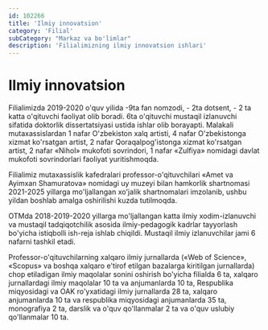 ```yaml
---
id: 102266
title: 'Ilmiy innovatsion'
category: 'Filial'
subCategory: "Markaz va bo'limlar"
description: 'Filialimizning ilmiy innovatsion ishlari'
---
```


# Ilmiy innovatsion

Filialimizda 2019-2020 o'quv yilida -9ta fan nomzodi, - 2ta dotsent, - 2 ta katta o'qituvchi faoliyat olib boradi. 6ta o'qituvchi mustaqil izlanuvchi sifatida doktorlik dissertatsiyasi ustida ishlar olib borayapti. Malakali mutaxassislardan 1 nafar O'zbekiston xalq artisti, 4 nafar O'zbekistonga xizmat ko'rsatgan artist, 2 nafar Qoraqalpog'istonga xizmat ko'rsatgan artist, 2 nafar «Nihol» mukofoti sovrindori, 1 nafar «Zulfiya» nomidagi davlat mukofoti sovrindorlari faoliyat yuritishmoqda.

Filialimiz mutaxassislik kafedralari professor-o'qituvchilari «Amet va Ayimxan Shamuratova» nomidagi uy muzeyi bilan hamkorlik shartnomasi 2021-2025 yillarga mo'ljallangan xo'jalik shartnomalari imzolanib, ushbu yildan boshlab amalga oshirilishi kuzda tutilmoqda.

OTMda 2018-2019-2020 yillarga mo'ljallangan  katta ilmiy xodim-izlanuvchi va mustaqil tadqiqotchilik asosida ilmiy-pedagogik kadrlar tayyorlash bo'yicha istiqbolli ish-reja ishlab chiqildi. Mustaqil ilmiy izlanuvchilar jami 6 nafarni tashkil etadi.

Professor-o'qituvchilarning xalqaro ilmiy jurnallarda («Web of Science», «Scopus» va boshqa xalqaro e'tirof etilgan bazalarga kiritilgan jurnallarda) chop etiladigan ilmiy maqolalar sonini oshirish bo'yicha filialda 6 ta, xalqaro jurnallardagi ilmiy maqolalar 10 ta va anjumanlarda 10 ta, Respublika miqyosidagi va OAK ro'yxatidagi ilmiy jurnallarda  28 ta, xalqaro anjumanlarda 10 ta va respublika miqyosidagi anjumanlarda 35 ta, monografiya 2 ta, darslik va o'quv qo'llanmalar 2 ta va o'quv uslubiy qo'llanmalar 10 ta.
